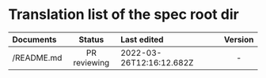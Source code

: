 # Translation list of the spec root dir

| Documents   |   Status     |  Last edited |    Version |
| :---------  | :---------: | :---------   | :---------: |
| /README.md |   PR reviewing   |   2022-03-26T12:16:12.682Z    |     -      |